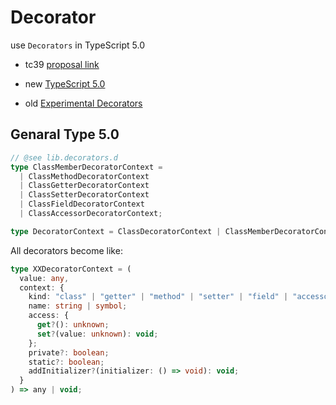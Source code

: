# Decorator

use `Decorators` in TypeScript 5.0

- tc39 [proposal link](https://github.com/tc39/proposal-decorators)

- new [TypeScript 5.0](https://devblogs.microsoft.com/typescript/announcing-typescript-5-0/#decorators)
- old [Experimental Decorators](https://www.typescriptlang.org/docs/handbook/decorators.html)

## Genaral Type 5.0

```ts
// @see lib.decorators.d
type ClassMemberDecoratorContext =
  | ClassMethodDecoratorContext
  | ClassGetterDecoratorContext
  | ClassSetterDecoratorContext
  | ClassFieldDecoratorContext
  | ClassAccessorDecoratorContext;

type DecoratorContext = ClassDecoratorContext | ClassMemberDecoratorContext;
```

All decorators become like:

```ts
type XXDecoratorContext = (
  value: any,
  context: {
    kind: "class" | "getter" | "method" | "setter" | "field" | "accessor";
    name: string | symbol;
    access: {
      get?(): unknown;
      set?(value: unknown): void;
    };
    private?: boolean;
    static?: boolean;
    addInitializer?(initializer: () => void): void;
  }
) => any | void;
```
